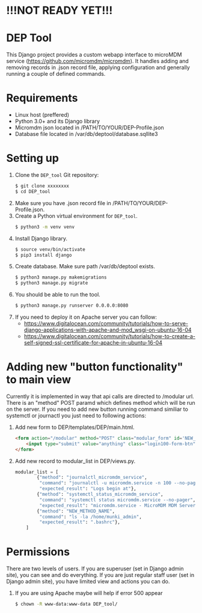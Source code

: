 !!!NOT READY YET!!!
=================
DEP Tool
=================

This Django project provides a custom webapp interface to microMDM service (https://github.com/micromdm/micromdm). It handles adding and removing records in .json record file, applying configuration and generally running a couple of defined commands.


Requirements
=================

* Linux host (preffered)
* Python 3.0+ and its Django library
* Micromdm json located in /PATH/TO/YOUR/DEP-Profile.json
* Database file located in /var/db/deptool/database.sqllite3


Setting up
=================

1. Clone the `DEP_tool` Git repository:
   ```bash
   $ git clone xxxxxxxx
   $ cd DEP_tool
   ```
2. Make sure you have .json record file in /PATH/TO/YOUR/DEP-Profile.json.
3. Create a Python virtual environment for `DEP_tool`.
   ```bash
   $ python3 -m venv venv
   ```
4. Install Django library.
   ```bash
   $ source venv/bin/activate
   $ pip3 install django
   ```
5. Create database. Make sure path /var/db/deptool exists.
   ```bash
   $ python3 manage.py makemigrations
   $ python3 manage.py migrate
   ```
6. You should be able to run the tool.
   ```bash
   $ python3 manage.py runserver 0.0.0.0:8080
   ``` 
7. If you need to deploy it on Apache server you can follow:
   * https://www.digitalocean.com/community/tutorials/how-to-serve-django-applications-with-apache-and-mod_wsgi-on-ubuntu-16-04
   * https://www.digitalocean.com/community/tutorials/how-to-create-a-self-signed-ssl-certificate-for-apache-in-ubuntu-16-04


Adding new "button functionality" to main view
=================

Currently it is implemented in way that api calls are directed to /modular url. There is an "method" POST paramd which defines method which will be run on the server. If you need to add new button running command similiar to systemctl or journactl you just need to following actions:

1. Add new form to DEP/templates/DEP/main.html.
   ```html
   <form action="/modular" method="POST" class="modular_form" id='NEW_METHOD_NAME'>
       <input type="submit" value="anything" class="login100-form-btn">
   </form>
   ```
2. Add new record to modular_list in DEP/views.py.
   ```python
   modular_list = [
           {"method": "journalctl_micromdm_service",
            "command": "journalctl -u micromdm.service -n 100 --no-pager",
            "expected_result": "Logs begin at"},
           {"method": "systemctl_status_micromdm_service",
            "command": "systemctl status micromdm.service --no-pager",
            "expected_result": "micromdm.service - MicroMDM MDM Server"},
           {"method": "NEW_METHOD_NAME",
            "command": "ls -la /home/munki_admin",
            "expected_result": ".bashrc"},
       ]
   ```

Permissions
=================

There are two levels of users. If you are superuser (set in Django admin site), you can see and do everything. If you are just regular staff user (set in Django admin site), you have limited view and actions you can do.

1. If you are using Apache maybe will help if error 500 appear
   ```bash
   $ chown -R www-data:www-data DEP_tool/
   ``` 